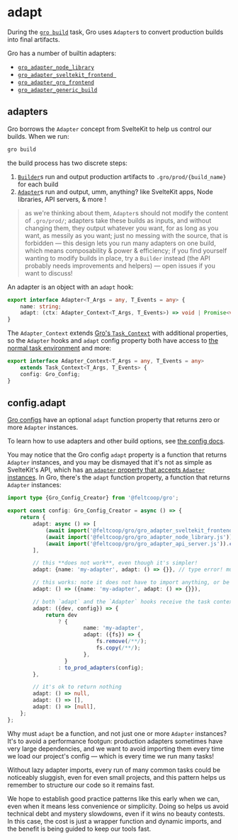 # adapt

During the [`gro build`](build.md) task,
Gro uses `Adapter`s to convert production builds into final artifacts.

Gro has a number of builtin adapters:

- [`gro_adapter_node_library`](../adapt/gro_adapter_node_library.ts)
- [`gro_adapter_sveltekit_frontend `](../adapt/gro_adapter_sveltekit_frontend.ts)
- [`gro_adapter_gro_frontend`](../adapt/gro_adapter_gro_frontend.ts)
- [`gro_adapter_generic_build`](../adapt/gro_adapter_generic_build.ts)

## adapters

Gro borrows the `Adapter` concept from SvelteKit to help us control our builds.
When we run:

```bash
gro build
```

the build process has two discrete steps:

1. [`Builder`](../build/builder.ts)s run and output production artifacts to `.gro/prod/{build_name}` for each build
2. [`Adapter`](../adapt/adapter.ts)s run and output, umm, anything?
   like SvelteKit apps, Node libraries, API servers, & more !

> as we're thinking about them, `Adapter`s should not modify the content of `.gro/prod/`;
> adapters take these builds as inputs, and without changing them,
> they output whatever you want, for as long as you want, as messily as you want;
> just no messing with the source, that is forbidden —
> this design lets you run many adapters on one build,
> which means composability & power & efficiency;
> if you find yourself wanting to modify builds in place, try a `Builder` instead
> (the API probably needs improvements and helpers) — open issues if you want to discuss!

An adapter is an object with an `adapt` hook:

```ts
export interface Adapter<T_Args = any, T_Events = any> {
	name: string;
	adapt: (ctx: Adapter_Context<T_Args, T_Events>) => void | Promise<void>;
}
```

The `Adapter_Context` extends
[Gro's `Task_Context`](../task/README.md#user-content-types-task-and-taskcontext)
with additional properties,
so the `Adapter` hooks and `adapt` config property both have access to
[the normal task environment](../task/README.md) and more:

```ts
export interface Adapter_Context<T_Args = any, T_Events = any>
	extends Task_Context<T_Args, T_Events> {
	config: Gro_Config;
}
```

## config.adapt

[Gro configs](config.md) have an optional `adapt` function property
that returns zero or more `Adapter` instances.

To learn how to use adapters and other build options, see [the config docs](config.md).

You may notice that the Gro config `adapt` property is a function that returns `Adapter` instances,
and you may be dismayed that it's not as simple as SvelteKit's API, which has
[an `adapter` property that accepts `Adapter` instances](https://kit.svelte.dev/docs#adapters).
In Gro, there's the `adapt` function property,
a function that returns `Adapter` instances:

```ts
import type {Gro_Config_Creator} from '@feltcoop/gro';

export const config: Gro_Config_Creator = async () => {
	return {
		adapt: async () => [
			(await import('@feltcoop/gro/gro_adapter_sveltekit_frontend.js')).create_adapter(),
			(await import('@feltcoop/gro/gro_adapter_node_library.js')).create_adapter(),
			(await import('@feltcoop/gro/gro_adapter_api_server.js')).create_adapter(),
		],

		// this **does not work**, even though it's simpler!
		adapt: {name: 'my-adapter', adapt: () => {}}, // type error! must be a function or undefined

		// this works: note it does not have to import anything, or be async:
		adapt: () => ({name: 'my-adapter', adapt: () => {}}),

		// both `adapt` and the `Adapter` hooks receive the task context extended with the config:
		adapt: ({dev, config}) => {
			return dev
				? {
						name: 'my-adapter',
						adapt: ({fs}) => {
							fs.remove(/**/);
							fs.copy(/**/);
						},
				  }
				: to_prod_adapters(config);
		},

		// it's ok to return nothing
		adapt: () => null,
		adapt: () => [],
		adapt: () => [null],
	};
};
```

Why must `adapt` be a function, and not just one or more `Adapter` instances?
It's to avoid a performance footgun:
production adapters sometimes have very large dependencies,
and we want to avoid importing them every time we load our project's config —
which is every time we run many tasks!

Without lazy adapter imports, every run of many common tasks could be noticeably sluggish,
even for even small projects,
and this pattern helps us remember to structure our code so it remains fast.

We hope to establish good practice patterns like this early when we can,
even when it means less convenience or simplicity.
Doing so helps us avoid technical debt and mystery slowdowns, even if it wins no beauty contests.
In this case, the cost is just a wrapper function and dynamic imports,
and the benefit is being guided to keep our tools fast.
